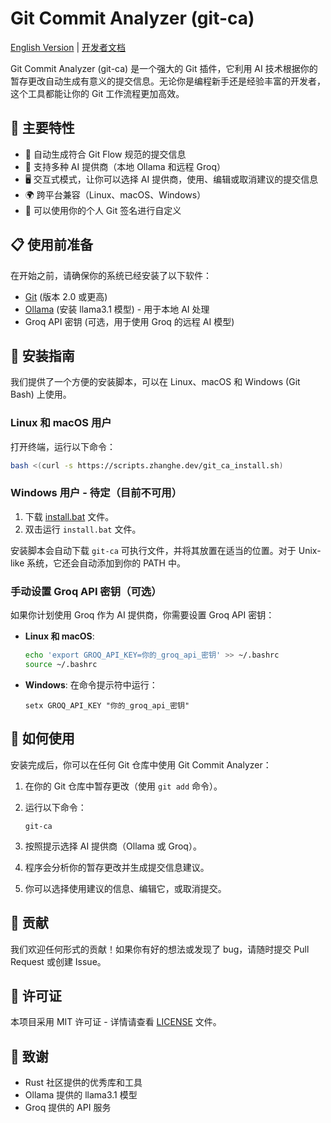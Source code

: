 # Git Commit Analyzer (git-ca)

[English Version](README.md) | [开发者文档](README-dev.md)

Git Commit Analyzer (git-ca) 是一个强大的 Git 插件，它利用 AI 技术根据你的暂存更改自动生成有意义的提交信息。无论你是编程新手还是经验丰富的开发者，这个工具都能让你的 Git 工作流程更加高效。

## 🌟 主要特性

- 🤖 自动生成符合 Git Flow 规范的提交信息
- 🔄 支持多种 AI 提供商（本地 Ollama 和远程 Groq）
- 🖥️ 交互式模式，让你可以选择 AI 提供商，使用、编辑或取消建议的提交信息
- 🌍 跨平台兼容（Linux、macOS、Windows）
- 🎨 可以使用你的个人 Git 签名进行自定义

## 📋 使用前准备

在开始之前，请确保你的系统已经安装了以下软件：

- [Git](https://git-scm.com/downloads) (版本 2.0 或更高)
- [Ollama](https://ollama.ai/download) (安装 llama3.1 模型) - 用于本地 AI 处理
- Groq API 密钥 (可选，用于使用 Groq 的远程 AI 模型)

## 🚀 安装指南

我们提供了一个方便的安装脚本，可以在 Linux、macOS 和 Windows (Git Bash) 上使用。

### Linux 和 macOS 用户

打开终端，运行以下命令：

```bash
bash <(curl -s https://scripts.zhanghe.dev/git_ca_install.sh)
```

### Windows 用户 - 待定（目前不可用）

1. 下载 [install.bat](https://scripts.zhanghe.dev/git_ca_install.bat) 文件。
2. 双击运行 `install.bat` 文件。

安装脚本会自动下载 `git-ca` 可执行文件，并将其放置在适当的位置。对于 Unix-like 系统，它还会自动添加到你的 PATH 中。

### 手动设置 Groq API 密钥（可选）

如果你计划使用 Groq 作为 AI 提供商，你需要设置 Groq API 密钥：

- **Linux 和 macOS**:
  ```bash
  echo 'export GROQ_API_KEY=你的_groq_api_密钥' >> ~/.bashrc
  source ~/.bashrc
  ```

- **Windows**:
  在命令提示符中运行：
  ```
  setx GROQ_API_KEY "你的_groq_api_密钥"
  ```

## 🎯 如何使用

安装完成后，你可以在任何 Git 仓库中使用 Git Commit Analyzer：

1. 在你的 Git 仓库中暂存更改（使用 `git add` 命令）。
2. 运行以下命令：

   ```
   git-ca
   ```

3. 按照提示选择 AI 提供商（Ollama 或 Groq）。
4. 程序会分析你的暂存更改并生成提交信息建议。
5. 你可以选择使用建议的信息、编辑它，或取消提交。

## 🤝 贡献

我们欢迎任何形式的贡献！如果你有好的想法或发现了 bug，请随时提交 Pull Request 或创建 Issue。

## 📄 许可证

本项目采用 MIT 许可证 - 详情请查看 [LICENSE](LICENSE) 文件。

## 🙏 致谢

- Rust 社区提供的优秀库和工具
- Ollama 提供的 llama3.1 模型
- Groq 提供的 API 服务
